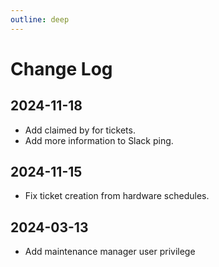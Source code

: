 ```yaml
---
outline: deep
---
```

# Change Log

## 2024-11-18
* Add claimed by for tickets.
* Add more information to Slack ping.

## 2024-11-15
* Fix ticket creation from hardware schedules.

## 2024-03-13
* Add maintenance manager user privilege

